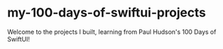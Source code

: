 # my-100-days-of-swiftui-projects

Welcome to the projects I built, learning from Paul Hudson's 100 Days of SwiftUI!

